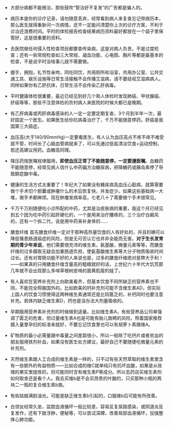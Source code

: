 * 大部分病都不能根治，那些鼓吹“管治好不复发”的广告都是骗人的。 
* 病历本是你的诊疗记录，请勿随意丢弃，经常看到病人来复查忘记带病历本，那么医生就得重新问一次病情，还不一定能问清楚你上次的诊疗方案，不利于诊治还浪费时间。平时的体检报告检查结果病历资料最好都放在一个袋子里保管好，这是很重要的资料。
* 去医院做任何侵入性检查项目都要查传染病，这是对病人负责，不是过度检查；还有一些常规检查如三大常规、凝血功能、心电图、胸片等都是最基本的检查，不是说平时没啥事儿就不需要做。
* 握手，拥抱，礼节性亲吻，同吃同饮，共用厕所和浴室，共用办公室、公共交通工具、娱乐设施等日常生活接触不会传播艾滋病，请不要歧视艾滋病病人。同样如果你有乙肝抗体，日常生活不会传染乙肝病毒。
* 平时健康体检很重要，最近已经见到好几个熟人体检时发现肺癌、甲状腺癌、肝癌等等，那些不注意体检的农村病人来医院的时候大都已是晚期。

* 有乙肝病毒或丙肝病毒感染的人一定一定要定期复查，3个月到半年一次，最好固定一个医生。如果医生给你抗病毒治疗了，千万不能随意停药。肝癌是我国第三大癌症。
* 血压高(大于140/90mmHg)一定要看医生，有人认为血压高点不疼不痒不难受就不管，时间长了心脑血管病就来了，可以先通过低盐清淡饮食+运动控制，若还高建议用药。血糖高同理。
* 降压药按医嘱规律服用，**即使血压正常了不能随意停，一定要遵医嘱**。血糖药不能随意停，经常见病人信什么中药偏方治糖尿病，把降糖药或胰岛素停了导致酮症酸中毒。
* 健康的生活方式太重要了！年纪大了如果没有糖尿病高血压心脏病，就算需要做个手术切个胆囊或肿瘤什么的术后恢复快，并发症少。如果这些基础病一大堆，做手术都麻烦。现在肿瘤发病率高，七老八十了需要做个手术很常见。
* 千万千万别随便吃小诊所配的中药，尤其是治皮肤病的重要，我这个月已经见到五个因为吃中药引起肝硬化的，一个是用来治疗腰疼的，三个治疗白癜风的，还有一个拆二代，说是用中药来补身体的……


* 膳食纤维
首先膳食纤维一定对于那种高热量饮食的人有好处的，并且的确可以降低罹患肠道癌症的风险，但是无可否认它也并非全能而无害。**对于生长发育期的青少年来说**，他们需要很充沛的维生素，氨基酸，微量元素等等，而膳食纤维的过多摄取无疑会加重肠道负担，使氨基酸维生素等大分子物质吸收时间过长。还有对胃肠功能不好的人来说也是，过多的膳食纤维绝对是弊大于利！——如果真的只用膳食纤维含量高的粗粮就好的话，上世纪六十年代大饥荒那几年就不会出现那么多啃草根树皮啃的面黄肌瘦的娃了。 


* 有人喜欢在营养补充剂上向欧美看齐，但基本饮食不同所缺乏的营养素也不同，不能完全照搬国外的。比如欧美的钙补充剂可能不含维生素AD，但实际上国人的饮食习惯使得这两种维生素通常还是比较匮乏的，补钙同时也要注意补充。若体内缺乏维生素D，钙也是没办法大剂量吸收的。


* 孕期服用营养素补充剂的时候做到适量。比如维生素A，有些营养品公司单强调了匮乏的危害，但过量维生素A也是可能有胎儿致畸的风险，照着国家推荐摄入量里孕妇的标准来就好，不要忘记饮食里也可以有胡萝卜素跟维A。


* 矿物质的最小必需量跟中毒量之间差距很小，所以一般除了吃钙片或者贫血的朋友服用铁剂补血，如果没有医生处方建议，最好自己不要随便吃微量元素的补充剂。


* 天然维生素跟人工合成的维生素是一样的，只不过有些天然萃取的维生素里含有一些额外的有益物质——比如合成的维C就单纯只有抗坏血酸，如果是从玫瑰的果实里提炼的，则可能同时含有维生素P等成分。所以去药店买维生素剂如何取舍还是看个人。我去买维b是不会买昂贵的叶酸的，只买那种小瓶的两块二一瓶的复合维生素b族。


* 有些姑娘满脸油光，可能是缺乏维生素b引起的，口服维b后可能有所改善。




* 白领女经常久坐，盆腔血液循环一般比较差，容易反复尿路感染，或阴道炎反复发作，还有下肢浮肿，便秘等，可以尝试深蹲，改善局部血液循环，加强整体心肺功能。

